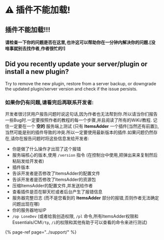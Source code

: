 # ⚠️ 插件不能加载!

## **插件不能加载!!!**

**请检查一下你的问题是否在这里,也许这可以帮助你在一分钟内解决你的问题.\[没啥事就别去找作者,作者很忙的!\]**

## Did you recently update your server/plugin or install a new plugin?

Try to remove the new plugin, restore from a server backup, or downgrade the updated plugin/server version and check if the issue persists.

### **如果你仍有问题,请看完后再联系开发者:** <a id="if-you-still-have-problems-please-read-this-and-then-contact-me"></a>

开发者很讨厌用户报告问题时说这句话,因为作者也无法帮到你.所以请当你们报告一些Bug时.一定要按照作者的教程的每一个步骤,并且阅读了所有的WiKi/教程. 记住一定要在一个 **空的** 服务端上测试 \(只有 **ItemsAdder** 一个插件\[当然还有前置\]\),当然可能是别的插件导致的冲突.所以一定要使用最新版本的插件.如果问题仍然存在,请你在报告问题时将这些信息发给开发者:

* 你是做了什么操作才出现了这个报错
* 服务端核心的版本,使用 `/version` 指令 \(在控制台中使用,把弹出来来复制然后粘贴发给开发者\)
* 插件版本
* 告诉开发者是否修改了ItemsAdder的配置文件
* 告诉开发者是否修改了ItemsAdder的资源包
* 压缩ItemsAdder的配置文件,并发送给作者
* 查看插件是否在聊天栏或者后台产生了报错信息
* 服务器完整日志 \(而不是您看到的 **ItemsAdder** 部分的报错,否则作者无法确定问题出现在哪\)
* 你的服务器地址IP
* `/op LoneDev` \(或者给我创造权限, `/pl` 命令,所有ItemsAdder权限和Essentials/CMI`/tp`, `/i`的权限和其他有助于可以查看的命令来进行测试\)

{% page-ref page="../support/" %}

